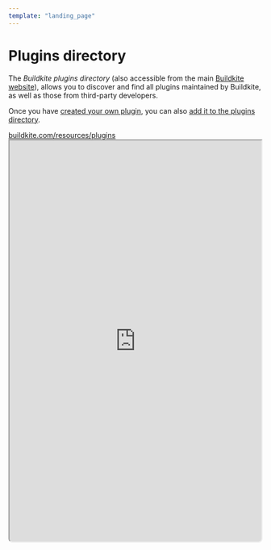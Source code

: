 ```yaml
---
template: "landing_page"
---
```


# Plugins directory

The _Buildkite plugins directory_ (also accessible from the main [Buildkite website](https://buildkite.com/resources/plugins)), allows you to discover and find all plugins maintained by Buildkite, as well as those from third-party developers.

Once you have [created your own plugin](/docs/pipelines/integrations/plugins/writing), you can also [add it to the plugins directory](/docs/pipelines/integrations/plugins/directory#publish-to-the-buildkite-plugins-directory).

<a class="Frameheader" href='https://buildkite.com/resources/plugins' target='_blank'>
  <span class="Frameheader__address">buildkite.com/resources/plugins</span>
</a>
<iframe
  src='https://buildkite.com/resources/plugins/embed'
  referrerPolicy='same-origin'
  allow="fullscreen" crossorigin="anonymous" width="100%" height="800px"
  style="border-radius:0 0 8px 8px;box-sizing: border-box;"
/>

Plugins supported by the Buildkite team display the Buildkite logo in the directory, and can be found in the [Buildkite Plugins GitHub organization](https://github.com/buildkite-plugins).

For the instructions on writing and adding your plugin to the Buildkite plugins directory, see [Writing plugins](/docs/pipelines/integrations/plugins/writing).

